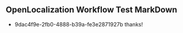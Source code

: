 ## OpenLocalization Workflow Test MarkDown
* 9dac4f9e-2fb0-4888-b39a-fe3e2871927b thanks!

<!--HONumber=Aug16_HO4-->


